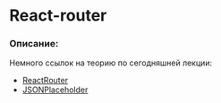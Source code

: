 # React-router

### Описание:

Немного ссылок на теорию по сегодняшней лекции:

- [ReactRouter](https://reactrouter.com/en/v6.0.0)
- [JSONPlaceholder](https://jsonplaceholder.typicode.com/)
